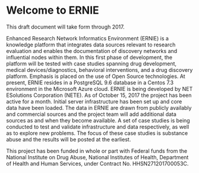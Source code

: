 # Welcome to ERNIE

This draft document will take form through 2017.

Enhanced Research Network Informatics Environment (ERNIE) is a knowledge platform that integrates data sources relevant to 
research evaluation and enables the documentation of discovery networks and influential nodes within them. In this first 
phase of development, the platform will be tested with case studies spanning drug development, medical devices/diagnostics, 
behavioral interventions, and a drug discovery platform. Emphasis is placed on the use of Open Source technologies. At present, 
ERNIE resides in a PostgreSQL 9.6 database in a Centos 7.3 environment in the Microsoft Azure cloud. ERNIE is being developed 
by NET ESolutions Corporation (NETE). As of October 15, 2017 the project has been active for a month. Initial server infrastructure has been set up and core data have been loaded. The data in ERNIE are drawn from publicly availably and commercial sources and the project team will add additional data sources as and when they become available.  A set of case studies is being conducted to test and validate infrastructure and data respectively, as well as to explore new problems. The focus of these case studies is substance abuse and the results will be posted at the earliest.

This project has been funded in whole or part  with Federal funds from the National Institute on Drug Abuse, National Institutes of Health, Department of Health and Human Services, under Contract No. HHSN271201700053C.
 

